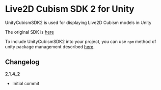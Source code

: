 # Live2D Cubism SDK 2 for Unity

UnityCubismSDK2 is used for displaying Live2D Cubism models in Unity

The original SDK is [here](http://sites.cybernoids.jp/cubism-sdk2_e/unity_2-1)

To include UnityCubismSDK2 into your project, you can use `npm` method of unity package management described [here](https://github.com/minhhh/UBootstrap).

## Changelog

**2.1.4_2**

* Initial commit

<br/>

